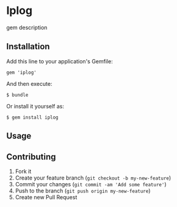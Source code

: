 # Iplog

gem description

## Installation

Add this line to your application's Gemfile:

    gem 'iplog'

And then execute:

    $ bundle

Or install it yourself as:

    $ gem install iplog

## Usage

## Contributing

1. Fork it
2. Create your feature branch (`git checkout -b my-new-feature`)
3. Commit your changes (`git commit -am 'Add some feature'`)
4. Push to the branch (`git push origin my-new-feature`)
5. Create new Pull Request
